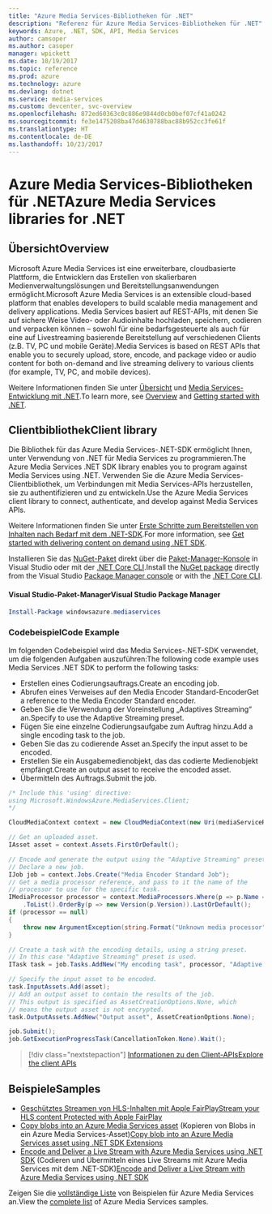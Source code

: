 ```yaml
---
title: "Azure Media Services-Bibliotheken für .NET"
description: "Referenz für Azure Media Services-Bibliotheken für .NET"
keywords: Azure, .NET, SDK, API, Media Services
author: camsoper
ms.author: casoper
manager: wpickett
ms.date: 10/19/2017
ms.topic: reference
ms.prod: azure
ms.technology: azure
ms.devlang: dotnet
ms.service: media-services
ms.custom: devcenter, svc-overview
ms.openlocfilehash: 872ed60363c0c886e9844d0cb0bef07cf41a0242
ms.sourcegitcommit: fe3e1475208ba47d4630788bac88b952cc3fe61f
ms.translationtype: HT
ms.contentlocale: de-DE
ms.lasthandoff: 10/23/2017
---
```

# <a name="azure-media-services-libraries-for-net"></a><span data-ttu-id="8d0d1-104">Azure Media Services-Bibliotheken für .NET</span><span class="sxs-lookup"><span data-stu-id="8d0d1-104">Azure Media Services libraries for .NET</span></span>

## <a name="overview"></a><span data-ttu-id="8d0d1-105">Übersicht</span><span class="sxs-lookup"><span data-stu-id="8d0d1-105">Overview</span></span>

<span data-ttu-id="8d0d1-106">Microsoft Azure Media Services ist eine erweiterbare, cloudbasierte Plattform, die Entwicklern das Erstellen von skalierbaren Medienverwaltungslösungen und Bereitstellungsanwendungen ermöglicht.</span><span class="sxs-lookup"><span data-stu-id="8d0d1-106">Microsoft Azure Media Services is an extensible cloud-based platform that enables developers to build scalable media management and delivery applications.</span></span> <span data-ttu-id="8d0d1-107">Media Services basiert auf REST-APIs, mit denen Sie auf sichere Weise Video- oder Audioinhalte hochladen, speichern, codieren und verpacken können – sowohl für eine bedarfsgesteuerte als auch für eine auf Livestreaming basierende Bereitstellung auf verschiedenen Clients (z.B. TV, PC und mobile Geräte).</span><span class="sxs-lookup"><span data-stu-id="8d0d1-107">Media Services is based on REST APIs that enable you to securely upload, store, encode, and package video or audio content for both on-demand and live streaming delivery to various clients (for example, TV, PC, and mobile devices).</span></span> 

<span data-ttu-id="8d0d1-108">Weitere Informationen finden Sie unter [Übersicht](/azure/media-services/media-services-overview) und [Media Services-Entwicklung mit .NET](/azure/media-services/media-services-dotnet-how-to-use).</span><span class="sxs-lookup"><span data-stu-id="8d0d1-108">To learn more, see [Overview](/azure/media-services/media-services-overview) and [Getting started with .NET](/azure/media-services/media-services-dotnet-how-to-use).</span></span> 

## <a name="client-library"></a><span data-ttu-id="8d0d1-109">Clientbibliothek</span><span class="sxs-lookup"><span data-stu-id="8d0d1-109">Client library</span></span>

<span data-ttu-id="8d0d1-110">Die Bibliothek für das Azure Media Services-.NET-SDK ermöglicht Ihnen, unter Verwendung von .NET für Media Services zu programmieren.</span><span class="sxs-lookup"><span data-stu-id="8d0d1-110">The Azure Media Services .NET SDK library enables you to program against Media Services using .NET.</span></span> <span data-ttu-id="8d0d1-111">Verwenden Sie die Azure Media Services-Clientbibliothek, um Verbindungen mit Media Services-APIs herzustellen, sie zu authentifizieren und zu entwickeln.</span><span class="sxs-lookup"><span data-stu-id="8d0d1-111">Use the Azure Media Services client library to connect, authenticate, and develop against Media Services APIs.</span></span>  

<span data-ttu-id="8d0d1-112">Weitere Informationen finden Sie unter [Erste Schritte zum Bereitstellen von Inhalten nach Bedarf mit dem .NET-SDK](/azure/media-services/media-services-dotnet-get-started).</span><span class="sxs-lookup"><span data-stu-id="8d0d1-112">For more information, see [Get started with delivering content on demand using .NET SDK](/azure/media-services/media-services-dotnet-get-started).</span></span>

<span data-ttu-id="8d0d1-113">Installieren Sie das [NuGet-Paket](https://www.nuget.org/packages/windowsazure.mediaservices) direkt über die [Paket-Manager-Konsole][PackageManager] in Visual Studio oder mit der [.NET Core CLI][DotNetCLI].</span><span class="sxs-lookup"><span data-stu-id="8d0d1-113">Install the [NuGet package](https://www.nuget.org/packages/windowsazure.mediaservices) directly from the Visual Studio [Package Manager console][PackageManager] or with the [.NET Core CLI][DotNetCLI].</span></span>

#### <a name="visual-studio-package-manager"></a><span data-ttu-id="8d0d1-114">Visual Studio-Paket-Manager</span><span class="sxs-lookup"><span data-stu-id="8d0d1-114">Visual Studio Package Manager</span></span>

```powershell
Install-Package windowsazure.mediaservices
```

### <a name="code-example"></a><span data-ttu-id="8d0d1-115">Codebeispiel</span><span class="sxs-lookup"><span data-stu-id="8d0d1-115">Code Example</span></span>

<span data-ttu-id="8d0d1-116">Im folgenden Codebeispiel wird das Media Services-.NET-SDK verwendet, um die folgenden Aufgaben auszuführen:</span><span class="sxs-lookup"><span data-stu-id="8d0d1-116">The following code example uses Media Services .NET SDK to perform the following tasks:</span></span>

- <span data-ttu-id="8d0d1-117">Erstellen eines Codierungsauftrags.</span><span class="sxs-lookup"><span data-stu-id="8d0d1-117">Create an encoding job.</span></span>
- <span data-ttu-id="8d0d1-118">Abrufen eines Verweises auf den Media Encoder Standard-Encoder</span><span class="sxs-lookup"><span data-stu-id="8d0d1-118">Get a reference to the Media Encoder Standard encoder.</span></span>
- <span data-ttu-id="8d0d1-119">Geben Sie die Verwendung der Voreinstellung „Adaptives Streaming“ an.</span><span class="sxs-lookup"><span data-stu-id="8d0d1-119">Specify to use the Adaptive Streaming preset.</span></span>
- <span data-ttu-id="8d0d1-120">Fügen Sie eine einzelne Codierungsaufgabe zum Auftrag hinzu.</span><span class="sxs-lookup"><span data-stu-id="8d0d1-120">Add a single encoding task to the job.</span></span>
- <span data-ttu-id="8d0d1-121">Geben Sie das zu codierende Asset an.</span><span class="sxs-lookup"><span data-stu-id="8d0d1-121">Specify the input asset to be encoded.</span></span>
- <span data-ttu-id="8d0d1-122">Erstellen Sie ein Ausgabemedienobjekt, das das codierte Medienobjekt empfängt.</span><span class="sxs-lookup"><span data-stu-id="8d0d1-122">Create an output asset to receive the encoded asset.</span></span>
- <span data-ttu-id="8d0d1-123">Übermitteln des Auftrags.</span><span class="sxs-lookup"><span data-stu-id="8d0d1-123">Submit the job.</span></span>


```csharp
/* Include this 'using' directive:
using Microsoft.WindowsAzure.MediaServices.Client;
*/

CloudMediaContext context = new CloudMediaContext(new Uri(mediaServiceRESTAPIEndpoint), tokenProvider);

// Get an uploaded asset.
IAsset asset = context.Assets.FirstOrDefault();

// Encode and generate the output using the "Adaptive Streaming" preset.
// Declare a new job.
IJob job = context.Jobs.Create("Media Encoder Standard Job");
// Get a media processor reference, and pass to it the name of the 
// processor to use for the specific task.
IMediaProcessor processor = context.MediaProcessors.Where(p => p.Name == mediaProcessorName)
    .ToList().OrderBy(p => new Version(p.Version)).LastOrDefault();
if (processor == null) 
{
    throw new ArgumentException(string.Format("Unknown media processor", mediaProcessorName));
}

// Create a task with the encoding details, using a string preset.
// In this case "Adaptive Streaming" preset is used.
ITask task = job.Tasks.AddNew("My encoding task", processor, "Adaptive Streaming", TaskOptions.None);

// Specify the input asset to be encoded.
task.InputAssets.Add(asset);
// Add an output asset to contain the results of the job. 
// This output is specified as AssetCreationOptions.None, which 
// means the output asset is not encrypted. 
task.OutputAssets.AddNew("Output asset", AssetCreationOptions.None);

job.Submit();
job.GetExecutionProgressTask(CancellationToken.None).Wait();
```

> [!div class="nextstepaction"]
> [<span data-ttu-id="8d0d1-124">Informationen zu den Client-APIs</span><span class="sxs-lookup"><span data-stu-id="8d0d1-124">Explore the client APIs</span></span>](/dotnet/api/overview/azure/mediaservices/client)

## <a name="samples"></a><span data-ttu-id="8d0d1-125">Beispiele</span><span class="sxs-lookup"><span data-stu-id="8d0d1-125">Samples</span></span>

- [<span data-ttu-id="8d0d1-126">Geschütztes Streamen von HLS-Inhalten mit Apple FairPlay</span><span class="sxs-lookup"><span data-stu-id="8d0d1-126">Stream your HLS content Protected with Apple FairPlay</span></span>](https://azure.microsoft.com/resources/samples/media-services-dotnet-dynamic-encryption-with-fairplay/)
- <span data-ttu-id="8d0d1-127">[Copy blobs into an Azure Media Services asset](https://azure.microsoft.com/resources/samples/media-services-dotnet-copy-blob-into-asset/) (Kopieren von Blobs in ein Azure Media Services-Asset)</span><span class="sxs-lookup"><span data-stu-id="8d0d1-127">[Copy blob into an Azure Media Services asset using .NET SDK Extensions](https://azure.microsoft.com/resources/samples/media-services-dotnet-copy-blob-into-asset/)</span></span>
- <span data-ttu-id="8d0d1-128">[Encode and Deliver a Live Stream with Azure Media Services using .NET SDK](https://azure.microsoft.com/resources/samples/media-services-dotnet-encode-live-stream-with-ams-clear/) (Codieren und Übermitteln eines Live Streams mit Azure Media Services mit dem .NET-SDK)</span><span class="sxs-lookup"><span data-stu-id="8d0d1-128">[Encode and Deliver a Live Stream with Azure Media Services using .NET SDK](https://azure.microsoft.com/resources/samples/media-services-dotnet-encode-live-stream-with-ams-clear/)</span></span>

<span data-ttu-id="8d0d1-129">Zeigen Sie die [vollständige Liste](https://azure.microsoft.com/resources/samples/?platform=dotnet&service=media-services) von Beispielen für Azure Media Services an.</span><span class="sxs-lookup"><span data-stu-id="8d0d1-129">View the [complete list](https://azure.microsoft.com/resources/samples/?platform=dotnet&service=media-services) of Azure Media Services samples.</span></span>


[PackageManager]: https://docs.microsoft.com/nuget/tools/package-manager-console
[DotNetCLI]: https://docs.microsoft.com/dotnet/core/tools/dotnet-add-package
